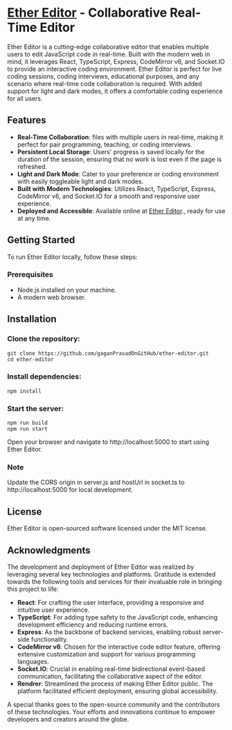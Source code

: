 # [Ether Editor](https://ether-editor-q2mv.onrender.com/) - Collaborative Real-Time Editor

Ether Editor is a cutting-edge collaborative editor that enables multiple users to edit JavaScript code in real-time. Built with the modern web in mind, it leverages React, TypeScript, Express, CodeMirror v6, and Socket.IO to provide an interactive coding environment. Ether Editor is perfect for live coding sessions, coding interviews, educational purposes, and any scenario where real-time code collaboration is required. With added support for light and dark modes, it offers a comfortable coding experience for all users.

## Features

- **Real-Time Collaboration**: files with multiple users in real-time, making it perfect for pair programming, teaching, or coding interviews.
- **Persistent Local Storage**: Users' progress is saved locally for the duration of the session, ensuring that no work is lost even if the page is refreshed.
- **Light and Dark Mode**: Cater to your preference or coding environment with easily toggleable light and dark modes.
- **Built with Modern Technologies**: Utilizes React, TypeScript, Express, CodeMirror v6, and Socket.IO for a smooth and responsive user experience.
- **Deployed and Accessible**: Available online at [Ether Editor](https://ether-editor-q2mv.onrender.com/ 'Collaborative Real-Time Editor')., ready for use at any time.

## Getting Started

To run Ether Editor locally, follow these steps:

### Prerequisites

- Node.js installed on your machine.
- A modern web browser.

## Installation

### Clone the repository:

```console
git clone https://github.com/gaganPrasadOnGitHub/ether-editor.git
cd ether-editor
```

### Install dependencies:

```console
npm install
```

### Start the server:

```console
npm run build
npm run start
```

Open your browser and navigate to http://localhost:5000 to start using Ether Editor.

### Note

Update the CORS origin in server.js and hostUrl in socket.ts to http://localhost:5000 for local development.

## License

Ether Editor is open-sourced software licensed under the MIT license.

## Acknowledgments

The development and deployment of Ether Editor was realized by leveraging several key technologies and platforms. Gratitude is extended towards the following tools and services for their invaluable role in bringing this project to life:

- **React**: For crafting the user interface, providing a responsive and intuitive user experience.
- **TypeScript**: For adding type safety to the JavaScript code, enhancing development efficiency and reducing runtime errors.
- **Express**: As the backbone of backend services, enabling robust server-side functionality.
- **CodeMirror v6**: Chosen for the interactive code editor feature, offering extensive customization and support for various programming languages.
- **Socket.IO**: Crucial in enabling real-time bidirectional event-based communication, facilitating the collaborative aspect of the editor.
- **Rendrer**: Streamlined the process of making Ether Editor public. The platform facilitated efficient deployment, ensuring global accessibility.

A special thanks goes to the open-source community and the contributors of these technologies. Your efforts and innovations continue to empower developers and creators around the globe.
